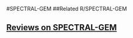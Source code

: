 #SPECTRAL-GEM
##Related
R/SPECTRAL-GEM


## [Reviews on SPECTRAL-GEM](https://github.com/gaow/genetic-analysis-software/issues/550)